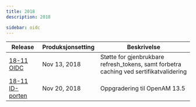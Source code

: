 ```yaml
---
title: 2018
description: 2018

sidebar: oidc
---
```


|Release|Produksjonsetting|Beskrivelse|
|-|-|-|
|[18-11 OIDC]({{site.baseurl}}/docs/idporten/oidc/releaser/18-11_OIDC)|Nov 13, 2018| Støtte for gjenbrukbare refresh_tokens, samt forbetra caching ved sertifikatvalidering |
|[18-11 ID-porten]({{site.baseurl}}/docs/idporten/oidc/releaser/18-11_ID-porten)|Nov 20, 2018| Oppgradering til OpenAM 13.5 |

